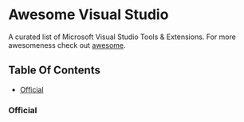# Awesome Visual Studio
A curated list of Microsoft Visual Studio Tools &amp; Extensions. For more awesomeness check out [awesome](https://github.com/sindresorhus/awesome).

## Table Of Contents
- [Official](#syntax)

### Official

<!--stackedit_data:
eyJoaXN0b3J5IjpbNzkzMDkyMjk3XX0=
-->